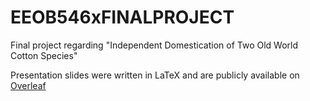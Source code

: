 # EEOB546xFINALPROJECT
Final project regarding "Independent Domestication of Two Old World Cotton Species"

Presentation slides were written in LaTeX and are publicly available on [Overleaf]( 
https://www.overleaf.com/9225359vkpptpfvcsbk#/33236472/) 